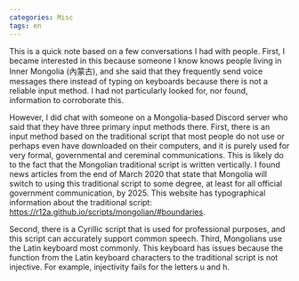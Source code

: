 ```yaml
---
categories: Misc
tags: en
---
```


This is a quick note based on a few conversations I had with people.
First, I became interested in this because someone I know knows people living in Inner Mongolia (內蒙古), and she said that they frequently send voice messages there instead of typing on keyboards because there is not a reliable input method.
I had not particularly looked for, nor found, information to corroborate this.

However, I did chat with someone on a Mongolia-based Discord server who said that they have three primary input methods there.
First, there is an input method based on the traditional script that most people do not use or perhaps even have downloaded on their computers, and it is purely used for very formal, governmental and cereminal communications.
This is likely do to the fact that the Mongolian traditional script is written vertically.
I found news articles from the end of March 2020 that state that Mongolia will switch to using this traditional script to some degree, at least for all official government communication, by 2025.
This website has typographical information about the traditional script: https://r12a.github.io/scripts/mongolian/#boundaries. 

Second, there is a Cyrillic script that is used for professional purposes, and this script can accurately support common speech.
Third, Mongolians use the Latin keyboard most commonly.
This keyboard has issues because the function from the Latin keyboard characters to the traditional script is not injective.
For example, injectivity fails for the letters u and h.
